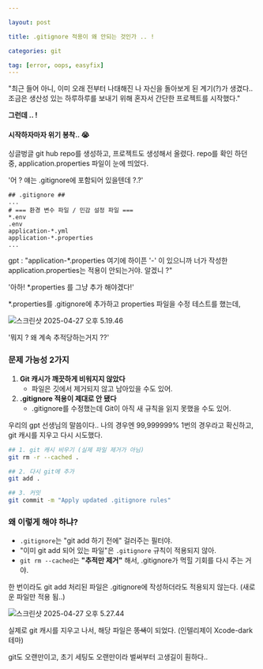 ```yaml
---

layout: post

title: .gitignore 적용이 왜 안되는 것인가 .. !

categories: git

tag: [error, oops, easyfix]
---
```




"최근 들어 아니, 이미 오래 전부터 나태해진 나 자신을 돌아보게 된 계기(?)가 생겼다..
조금은 생산성 있는 하루하루를 보내기 위해 혼자서 간단한 프로젝트를 시작했다."

**그런데 .. !**

#### 시작하자마자 위기 봉착.. 😭

싱글벙글 git hub repo를 생성하고, 프로젝트도 생성해서 올렸다.
repo를 확인 하던 중, application.properties 파일이 눈에 띄었다.

'어 ? 얘는 .gitignore에 포함되어 있을텐데 ?.?'

```properties
## .gitignore ##
...
# === 환경 변수 파일 / 민감 설정 파일 ===
*.env
.env
application-*.yml
application-*.properties
...
```

gpt : "application-*.properties 여기에 하이픈 '-' 이 있으니까 너가 작성한 application.properties는 적용이 안되는거야. 알겠니 ?"

'아하! *.properties 를 그냥 추가 해야겠다!'

*.properties를 .gitignore에 추가하고 properties 파일을 수정 테스트를 했는데,

![스크린샷 2025-04-27 오후 5.19.46](https://gjbbang.github.io/assets/images/202504/image01.png)

'뭐지 ? 왜 계속 추적당하는거지 ??'

### 문제 가능성 2가지

1. **Git 캐시가 깨끗하게 비워지지 않았다**
   - 파일은 깃에서 제거되지 않고 남아있을 수도 있어.
2. **.gitignore 적용이 제대로 안 됐다**
   - .gitignore를 수정했는데 Git이 아직 새 규칙을 읽지 못했을 수도 있어.

우리의 gpt 선생님의 말씀이다.. 나의 경우엔 99,999999% 1번의 경우라고 확신하고,
git 캐시를 지우고 다시 시도했다.

```bash
## 1. git 캐시 비우기 (실제 파일 제거가 아님)
git rm -r --cached .

## 2. 다시 git에 추가
git add .

## 3. 커밋
git commit -m "Apply updated .gitignore rules"

```

### 왜 이렇게 해야 하냐?

- `.gitignore`는 "git add 하기 전에" 걸러주는 필터야.
- "이미 git add 되어 있는 파일"은 `.gitignore` 규칙이 적용되지 않아.
- `git rm --cached`는 **"추적만 제거"** 해서, .gitignore가 먹힐 기회를 다시 주는 거야.



한 번이라도 git add 처리된 파일은 .gitignore에 작성하더라도 적용되지 않는다.
(새로운 파일만 적용 됨..)



![스크린샷 2025-04-27 오후 5.27.44](https://gjbbang.github.io/assets/images/202504/image02.png)





실제로 git 캐시를 지우고 나서, 해당 파일은 ~~똥색~~이 되었다. (인텔리제이 Xcode-dark 테마)

git도 오랜만이고, 초기 세팅도 오랜만이라 벌써부터 고생길이 훤하다..


